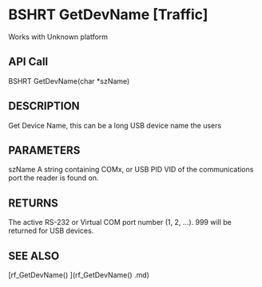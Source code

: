 # BSHRT GetDevName [Traffic]

Works with Unknown platform

## API Call
BSHRT GetDevName(char *szName)
## DESCRIPTION
Get Device Name, this can be a long USB device name the users

## PARAMETERS
szName A string containing COMx, or USB PID VID of the communications port the reader is found on.

## RETURNS
The active RS-232 or Virtual COM port number (1, 2, ...). 999 will be returned for USB devices.

## SEE ALSO
[rf_GetDevName() ](rf_GetDevName() .md)
